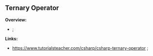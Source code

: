 ## Ternary Operator

**Overview:**

- ;

**Links:**

- https://www.tutorialsteacher.com/csharp/csharp-ternary-operator ;
